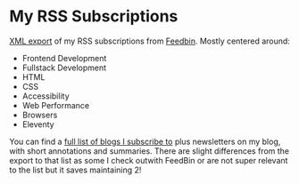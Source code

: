 # My RSS Subscriptions

[XML export](subscriptions.xml) of my RSS subscriptions from [Feedbin](https://feedbin.com).
Mostly centered around:
- Frontend Development
- Fullstack Development
- HTML
- CSS
- Accessibility
- Web Performance
- Browsers
- Eleventy

You can find a [full list of blogs I subscribe to](https://alistairshepherd.uk/writing/frontend-feeds-newsletters/) plus newsletters on my blog, with short annotations and summaries.
There are slight differences from the export to that list as some I check outwith FeedBin or are not super relevant to the list but it saves maintaining 2!
